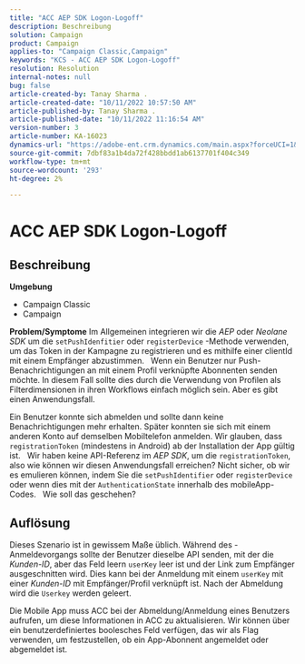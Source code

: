 ```yaml
---
title: "ACC AEP SDK Logon-Logoff"
description: Beschreibung
solution: Campaign
product: Campaign
applies-to: "Campaign Classic,Campaign"
keywords: "KCS - ACC AEP SDK Logon-Logoff"
resolution: Resolution
internal-notes: null
bug: false
article-created-by: Tanay Sharma .
article-created-date: "10/11/2022 10:57:50 AM"
article-published-by: Tanay Sharma .
article-published-date: "10/11/2022 11:16:54 AM"
version-number: 3
article-number: KA-16023
dynamics-url: "https://adobe-ent.crm.dynamics.com/main.aspx?forceUCI=1&pagetype=entityrecord&etn=knowledgearticle&id=2db7de86-5349-ed11-bba2-0022480868ff"
source-git-commit: 7dbf83a1b4da72f428bbdd1ab6137701f404c349
workflow-type: tm+mt
source-wordcount: '293'
ht-degree: 2%

---
```


# ACC AEP SDK Logon-Logoff

## Beschreibung

<b>Umgebung</b>
- Campaign Classic
- Campaign



<b>Problem/Symptome</b>
Im Allgemeinen integrieren wir die *AEP* oder *Neolane SDK* um die `setPushIdenfitier` oder `registerDevice` -Methode verwenden, um das Token in der Kampagne zu registrieren und es mithilfe einer clientId mit einem Empfänger abzustimmen.
 
Wenn ein Benutzer nur Push-Benachrichtigungen an mit einem Profil verknüpfte Abonnenten senden möchte. In diesem Fall sollte dies durch die Verwendung von Profilen als Filterdimensionen in ihren Workflows einfach möglich sein. Aber es gibt einen Anwendungsfall.

Ein Benutzer konnte sich abmelden und sollte dann keine Benachrichtigungen mehr erhalten. Später konnten sie sich mit einem anderen Konto auf demselben Mobiltelefon anmelden. Wir glauben, dass `registrationToken` (mindestens in Android) ab der Installation der App gültig ist.
 
Wir haben keine API-Referenz im *AEP SDK*, um die `registrationToken`, also wie können wir diesen Anwendungsfall erreichen? Nicht sicher, ob wir es emulieren können, indem Sie die `setPushIdentifier` oder `registerDevice` oder wenn dies mit der `AuthenticationState` innerhalb des mobileApp-Codes.
 
Wie soll das geschehen?


## Auflösung


Dieses Szenario ist in gewissem Maße üblich. Während des -Anmeldevorgangs sollte der Benutzer dieselbe API senden, mit der die *Kunden-ID*, aber das Feld leern `userKey` leer ist und der Link zum Empfänger ausgeschnitten wird. Dies kann bei der Anmeldung mit einem `userKey` mit einer *Kunden-ID* mit Empfänger/Profil verknüpft ist. Nach der Abmeldung wird die `Userkey` werden geleert.

Die Mobile App muss ACC bei der Abmeldung/Anmeldung eines Benutzers aufrufen, um diese Informationen in ACC zu aktualisieren. Wir können über ein benutzerdefiniertes boolesches Feld verfügen, das wir als Flag verwenden, um festzustellen, ob ein App-Abonnent angemeldet oder abgemeldet ist.
